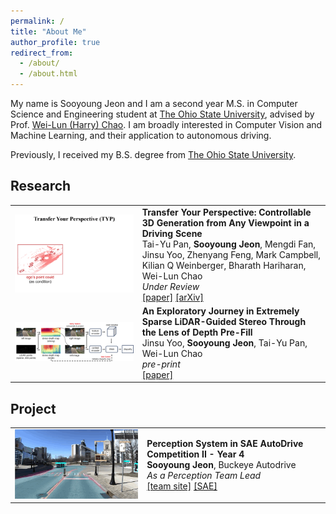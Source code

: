 ```yaml
---
permalink: /
title: "About Me"
author_profile: true
redirect_from:
  - /about/
  - /about.html
---
```


My name is Sooyoung Jeon and I am a second year M.S. in Computer Science and Engineering student
at [The Ohio State University](https://cse.osu.edu/),
advised by Prof. [Wei-Lun (Harry) Chao](https://sites.google.com/view/wei-lun-harry-chao). I am broadly interested in
Computer Vision
and Machine Learning, and their application to autonomous driving.

Previously, I received my B.S. degree from [The Ohio State University](https://cse.osu.edu/).

## Research

<table style="border: none; border-collapse: collapse;" border="0">

<tr style="border-collapse: separate; border-spacing:30em;">
<td style="border-collapse: collapse; border: none;">
<img src="../images/typ_gif.gif" width="800"/> </td>


<td style="border-collapse: collapse; border: none;">
<b>Transfer Your Perspective: Controllable 3D Generation from Any Viewpoint in a Driving Scene</b>
<br>
Tai-Yu Pan, <b>Sooyoung Jeon</b>, Mengdi Fan, Jinsu Yoo, Zhenyang Feng, Mark Campbell, Kilian Q Weinberger, Bharath Hariharan, Wei-Lun Chao
<br>
<i>Under Review</i>
<br>
<span><a href="https://arxiv.org/pdf/2502.06682">[paper]</a></span>
<span><a href="https://arxiv.org/abs/2502.06682">[arXiv]</a></span>
</td>
</tr>


<tr style="border-collapse: separate; border-spacing:30em;">
<td style="border-collapse: collapse; border: none;">
<img src="../images/graft_pipeline.png" width="800"/> </td>

<td style="border-collapse: collapse; border: none;">
<b>An Exploratory Journey in Extremely Sparse LiDAR-Guided Stereo Through the Lens of Depth Pre-Fill</b>
<br>
Jinsu Yoo, <b>Sooyoung Jeon</b>, Tai-Yu Pan, Wei-Lun Chao

<br>
<i>pre-print</i>
<br>
<span><a href="https://drive.google.com/file/d/1SlxeasPD5fA8YPqFVCFC017B3W8UuUuL/view?usp=drive_link">[paper]</a></span>
</td>
</tr>  

</table>

## Project
<table style="border: none; border-collapse: collapse;" border="0">

<tr style="border-collapse: separate; border-spacing:30em;">
<td style="border-collapse: collapse; border: none;">
<img src="../images/buckeye_autodrive_gif.gif" width="330"/> </td>

<td style="border-collapse: collapse; border: none;">
<b>Perception System in SAE AutoDrive Competition II - Year 4</b>
<br>
<b>Sooyoung Jeon</b>, Buckeye Autodrive

<br>
<i>As a Perception Team Lead</i>
<br>
<span><a href="https://sites.google.com/view/buckeyeautodrive/home">[team site]</a></span>
<span><a href="https://www.sae.org/attend/student-events/autodrive-challenge-series2">[SAE]</a></span>
</td>
</tr>

</table>
